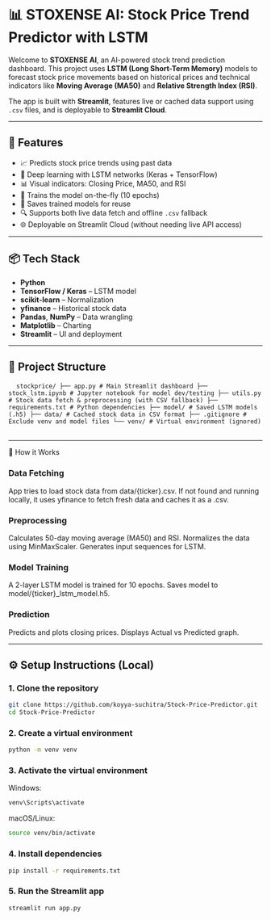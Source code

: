 # 📊 STOXENSE AI: Stock Price Trend Predictor with LSTM

Welcome to **STOXENSE AI**, an AI-powered stock trend prediction dashboard. This project uses **LSTM (Long Short-Term Memory)** models to forecast stock price movements based on historical prices and technical indicators like **Moving Average (MA50)** and **Relative Strength Index (RSI)**.

The app is built with **Streamlit**, features live or cached data support using `.csv` files, and is deployable to **Streamlit Cloud**.

---

## 🚀 Features

- 📈 Predicts stock price trends using past data
- 🤖 Deep learning with LSTM networks (Keras + TensorFlow)
- 📊 Visual indicators: Closing Price, MA50, and RSI
- 🧠 Trains the model on-the-fly (10 epochs)
- 💾 Saves trained models for reuse
- 🔍 Supports both live data fetch and offline `.csv` fallback
- 🌐 Deployable on Streamlit Cloud (without needing live API access)

---

## 📦 Tech Stack

- **Python**
- **TensorFlow / Keras** – LSTM model
- **scikit-learn** – Normalization
- **yfinance** – Historical stock data
- **Pandas**, **NumPy** – Data wrangling
- **Matplotlib** – Charting
- **Streamlit** – UI and deployment

---

## 📁 Project Structure
<pre> <code> stockprice/ ├── app.py # Main Streamlit dashboard ├── stock_lstm.ipynb # Jupyter notebook for model dev/testing ├── utils.py # Stock data fetch & preprocessing (with CSV fallback) ├── requirements.txt # Python dependencies ├── model/ # Saved LSTM models (.h5) ├── data/ # Cached stock data in CSV format ├── .gitignore # Exclude venv and model files └── venv/ # Virtual environment (ignored) </code> </pre>
---
📌 How it Works
### Data Fetching
App tries to load stock data from data/{ticker}.csv.
If not found and running locally, it uses yfinance to fetch fresh data and caches it as a .csv.
### Preprocessing
Calculates 50-day moving average (MA50) and RSI.
Normalizes the data using MinMaxScaler.
Generates input sequences for LSTM.
### Model Training
A 2-layer LSTM model is trained for 10 epochs.
Saves model to model/{ticker}_lstm_model.h5.
### Prediction
Predicts and plots closing prices.
Displays Actual vs Predicted graph.

---


## ⚙️ Setup Instructions (Local)

### 1. Clone the repository

```bash
git clone https://github.com/koyya-suchitra/Stock-Price-Predictor.git
cd Stock-Price-Predictor
```

### 2. Create a virtual environment
```bash
python -m venv venv
```
### 3. Activate the virtual environment
Windows:
```bash
venv\Scripts\activate
```
macOS/Linux:
```bash
source venv/bin/activate
```
### 4. Install dependencies
```bash
pip install -r requirements.txt
```
### 5. Run the Streamlit app
```bash
streamlit run app.py
```
